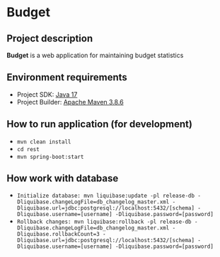 # Budget

## Project description

**Budget** is a web application for maintaining budget statistics

## Environment requirements
* Project SDK: [Java 17](https://www.oracle.com/java/technologies/javase/jdk17-archive-downloads.html)
* Project Builder: [Apache Maven 3.8.6](https://maven.apache.org/download.cgi)

## How to run application (for development)

* ```mvn clean install```
* ```cd rest```
* ```mvn spring-boot:start```

## How work with database

* ```Initialize database: mvn liquibase:update -pl release-db -Dliquibase.changeLogFile=db_changelog_master.xml -Dliquibase.url=jdbc:postgresql://localhost:5432/[schema] -Dliquibase.username=[username] -Dliquibase.password=[password]```
* ```Rollback changes: mvn liquibase:rollback -pl release-db -Dliquibase.changeLogFile=db_changelog_master.xml -Dliquibase.rollbackCount=3 -Dliquibase.url=jdbc:postgresql://localhost:5432/[schema] -Dliquibase.username=[username] -Dliquibase.password=[password] ```

